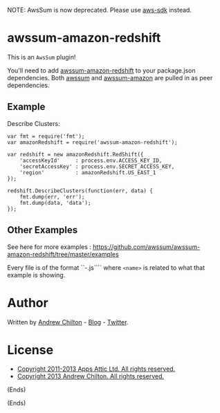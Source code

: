 NOTE: AwsSum is now deprecated. Please use [aws-sdk](https://www.npmjs.org/package/aws-sdk) instead.

# awssum-amazon-redshift #

This is an ```AwsSum``` plugin!

You'll need to add [awssum-amazon-redshift](https://github.com/awssum/awssum-amazon-redshift/) to your package.json
dependencies. Both [awssum](https://github.com/awssum/awssum/) and
[awssum-amazon](https://github.com/awssum/awssum-amazon/) are pulled in as peer dependencies.

## Example ##

Describe Clusters:

```
var fmt = require('fmt');
var amazonRedshift = require('awssum-amazon-redshift');

var redshift = new amazonRedshift.RedShift({
    'accessKeyId'     : process.env.ACCESS_KEY_ID,
    'secretAccessKey' : process.env.SECRET_ACCESS_KEY,
    'region'          : amazonRedshift.US_EAST_1
});

redshift.DescribeClusters(function(err, data) {
    fmt.dump(err, 'err');
    fmt.dump(data, 'data');
});
```

## Other Examples ##

See here for more examples : https://github.com/awssum/awssum-amazon-redshift/tree/master/examples

Every file is of the format ``<operation>-<name>.js```` where ```<name>``` is related to what that example is showing.

# Author #

Written by [Andrew Chilton](http://chilts.org/) - [Blog](http://chilts.org/blog/) -
[Twitter](https://twitter.com/andychilton).

# License #

* [Copyright 2011-2013 Apps Attic Ltd.  All rights reserved.](http://appsattic.mit-license.org/2011/)
* [Copyright 2013 Andrew Chilton.  All rights reserved.](http://chilts.mit-license.org/2013/)

(Ends)

(Ends)
